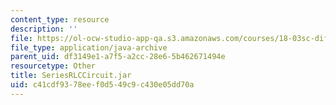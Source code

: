 ```yaml
---
content_type: resource
description: ''
file: https://ol-ocw-studio-app-qa.s3.amazonaws.com/courses/18-03sc-differential-equations-fall-2011/c41cdf9378eef0d549c9c430e05dd70a_SeriesRLCCircuit.jar
file_type: application/java-archive
parent_uid: df3149e1-a7f5-a2cc-28e6-5b462671494e
resourcetype: Other
title: SeriesRLCCircuit.jar
uid: c41cdf93-78ee-f0d5-49c9-c430e05dd70a
---
```

